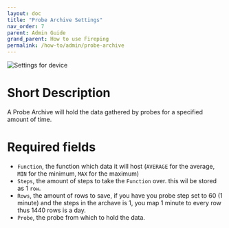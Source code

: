 ```yaml
---
layout: doc
title: "Probe Archive Settings"
nav_order: 7
parent: Admin Guide
grand_parent: How to use Fireping
permalink: /how-to/admin/probe-archive
---
```


![Settings for device](/assets/img/probe_archive_settings.png)

# Short Description
A Probe Archive will hold the data gathered by probes for a specified amount of time.

# Required fields
- `Function`, the function which data it will host (`AVERAGE` for the average, `MIN` for the minimum, `MAX` for the maximum)
- `Steps`, the amount of steps to take the `Function` over. this wil be stored as 1 `row`.
- `Rows`, the amount of rows to save, if you have you probe step set to 60 (1 minute) and the steps in the archave is 1, you map 1 minute to every row thus 1440 rows is a day.
- `Probe`, the probe from which to hold the data.